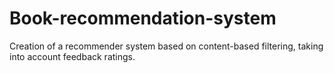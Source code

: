 # Book-recommendation-system
Creation of a recommender system based on content-based filtering, taking into account feedback ratings.
